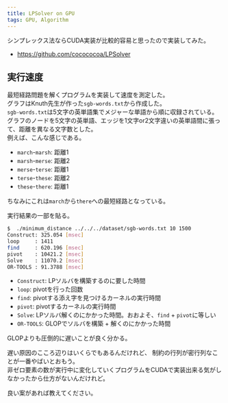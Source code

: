 ```yaml
---
title: LPSolver on GPU
tags: GPU, Algorithm
---
```


シンプレックス法ならCUDA実装が比較的容易と思ったので実装してみた。

* https://github.com/cocococoa/LPSolver

## 実行速度

最短経路問題を解くプログラムを実装して速度を測定した。   
グラフはKnuth先生が作った`sgb-words.txt`から作成した。   
`sgb-words.txt`は5文字の英単語集でメジャーな単語から順に収録されている。   
グラフのノードを5文字の英単語、エッジを1文字or2文字違いの英単語間に張って、距離を異なる文字数とした。   
例えば、こんな感じである。

* `march`-`marsh`: 距離1
* `marsh`-`merse`: 距離2
* `merse`-`terse`: 距離1
* `terse`-`these`: 距離2
* `these`-`there`: 距離1

ちなみにこれは`march`から`there`への最短経路となっている。

実行結果の一部を貼る。

```sh
$  ./minimum_distance ../../../dataset/sgb-words.txt 10 1500
Construct: 325.054 [msec]
loop     : 1411
find     : 620.196 [msec]
pivot    : 10421.2 [msec]
Solve    : 11070.2 [msec]
OR-TOOLS : 91.3788 [msec]
```

* `Construct`: LPソルバを構築するのに要した時間
* `loop`: pivotを行った回数
* `find`: pivotする添え字を見つけるカーネルの実行時間
* `pivot`: pivotするカーネルの実行時間
* `Solve`: LPソルバ解くのにかかった時間。おおよそ、`find` + `pivot`に等しい
* `OR-TOOLS`: GLOPでソルバを構築 + 解くのにかかった時間

GLOPよりも圧倒的に遅いことが良く分かる。

遅い原因のこころ辺りはいくらでもあるんだけれど、
制約の行列が密行列なことが一番やばいとおもう。   
非ゼロ要素の数が実行中に変化していくプログラムをCUDAで実装出来る気がしなかったから仕方がないんだけれど。

良い案があれば教えてください。

